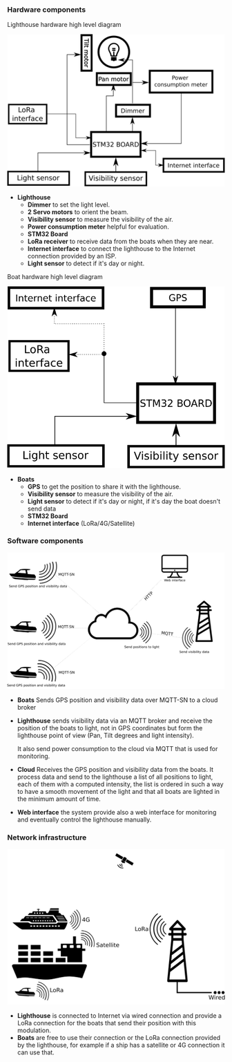 ### Hardware components

Lighthouse hardware high level diagram

![Lighthouse hardware diagram](resources/images/lighthouse_hardware_component.png)

- **Lighthouse**
  - **Dimmer** to set the light level.
  - **2 Servo motors** to orient the beam.
  - **Visibility sensor** to measure the visibility of the air.
  - **Power consumption meter** helpful for evaluation.
  - **STM32 Board**
  - **LoRa receiver** to receive data from the boats when they are near.
  - **Internet interface** to connect the lighthouse to the Internet connection provided by an ISP.
  - **Light sensor** to detect if it's day or night.

Boat hardware high level diagram

![Boat hardware diagram](resources/images/boat_hardware_component.png)

- **Boats**
  - **GPS** to get the position to share it with the lighthouse.
  - **Visibility sensor** to measure the visibility of the air.
  - **Light sensor** to detect if it's day or night, if it's day the boat doesn't send data
  - **STM32 Board**
  - **Internet interface** (LoRa/4G/Satellite)

### Software components

![Lighthouse hardware diagram](resources/images/software_architecture.png)

- **Boats** Sends GPS position and visibility data over MQTT-SN to a cloud broker

- **Lighthouse** sends visibility data via an MQTT broker and receive the position of the boats to light, not in GPS coordinates but form the lighthouse point of view (Pan, Tilt degrees and light intensity).

  It also send power consumption to the cloud via MQTT that is used for monitoring.

- **Cloud** Receives the GPS position and visibility data from the boats. It process data and send to the lighthouse a list of all positions to light, each of them with a computed intensity, the list is ordered in such a way to have a smooth movement of the light and that all boats are lighted in the minimum amount of time.

- **Web interface** the system provide also a web interface for monitoring and eventually control the lighthouse manually.

### Network infrastructure

![Network infrastructure](resources/images/network_infrastructure.png)

- **Lighthouse** is connected to Internet via wired connection and provide a LoRa connection for the boats that send their position with this modulation.
- **Boats** are free to use their connection or the LoRa connection provided by the lighthouse, for example if a ship has a satellite or 4G connection it can use that.